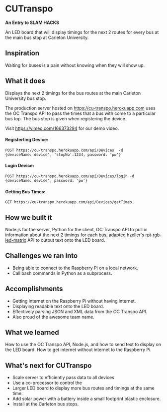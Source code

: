 # CUTranspo
**An Entry to SLAM HACKS**

An LED board that will display timings for the next 2 routes for every bus at the main bus stop at Carleton University.

## Inspiration
Waiting for buses is a pain without knowing when they will show up.

## What it does
Displays the next 2 timings for the bus routes at the main Carleton University bus stop.

The production server hosted on <https://cu-transpo.herokuapp.com> uses the OC Transpo API to pass the times that a bus with come to a particular bus top. The bus stop is given when registering the device.

Visit <https://vimeo.com/166373294> for our demo video.

#### Registerting Device:
```curl
POST https://cu-transpo.herokuapp.com/api/Devices  -d {deviceName:'device', 'stopNo':1234, password: 'pw'}
```

#### Login Device:
```curl
POST https://cu-transpo.herokuapp.com/api/Devices/login -d {deviceName:'device', password: 'pw'}
```

#### Getting Bus Times:
```curl
GET https://cu-transpo.herokuapp.com/api/Devices/getTimes
```

## How we built it
Node.js for the server, Python for the client, OC Transpo API to pull in information about the next 2 timings for each bus, adapted hzeller's [rpi-rgb-led-matrix](https://github.com/hzeller/rpi-rgb-led-matrix/) API to output text onto the LED board.

## Challenges we ran into
* Being able to connect to the Raspberry Pi on a local network.
* Call bash commands in Python as a subprocess.

## Accomplishments
* Getting internet on the Raspberry Pi without having internet.
* Displaying readable text onto the LED board.
* Effectively parsing JSON and XML data from the OC Transpo API.
* Also proud of the awesome team name.

## What we learned
How to use the OC Transpo API, Node.js, and how to send text to display on the LED board. How to get internet without internet to the Raspberry Pi.

## What's next for CUTranspo
* Scale server to efficiently pass data to all devices
* Use a co-processor to control the
* Larger LED board to display more bus routes and timings at the same time.
* Add solar power with a battery inside a small footprint plastic enclosure.
* Install at the Carleton bus stops.
